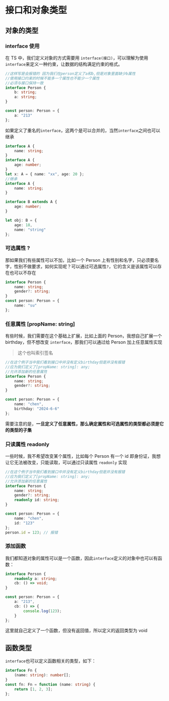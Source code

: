 # 接口和对象类型

## 对象的类型

### interface 使用

在 TS 中，我们定义对象的方式需要用 `interface(接口)`，可以理解为使用`interface`来定义一种约束，让数据的结构满足约束的格式。

```ts
//这样写是会报错的 因为我们在person定义了a和b,但是对象里面缺少b属性
//使用接口约束的时候不能多一个属性也不能少一个属性
//必须与接口保持一致
interface Person {
	b: string;
	a: string;
}

const person: Person = {
	a: "213"
};
```

如果定义了重名的`interface`，这两个是可以合并的，当然`interface`之间也可以继承

```ts
interface A {
	name: string;
}
interface A {
	age: number;
}
let x: A = { name: "xx", age: 20 };
//继承
interface A {
	name: string;
}

interface B extends A {
	age: number;
}

let obj: B = {
	age: 18,
	name: "string"
};
```

### 可选属性 ?

那如果我们有些属性可以不加，比如一个 Person 上有性别和名字，只必须要名字，性别不做要求，如何实现呢？可以通过可选属性`?`，它的含义是该属性可以存在也可以不存在

```ts
interface Person {
	name: string;
	gender?: string;
}
const person: Person = {
	name: "su"
};
```

### 任意属性 [propName: string]

有些时候，我们需要在这个基础上扩展，比如上面的 Person，我想自己扩展一个 birthday，但不想改变 `interface`，那我们可以通过给 Person 加上任意属性实现

> 这个也叫索引签名

```ts
//在这个例子当中我们看到接口中并没有定义birthday但是并没有报错
//应为我们定义了[propName: string]: any;
//允许添加新的任意属性
interface Person {
	name: string;
	gender?: string;
}

const person: Person = {
	name: "chen",
	birthday: "2024-6-6"
};
```

需要注意的是，**一旦定义了任意属性，那么确定属性和可选属性的类型都必须是它的类型的子集**

### 只读属性 readonly

一些时候，我不希望改变某个属性，比如每个 Person 有一个 id 即身份证，我想让它无法被改变，只能读取，可以通过只读属性 `readonly` 实现

```typescript
//在这个例子当中我们看到接口中并没有定义birthday但是并没有报错
//应为我们定义了[propName: string]: any;
//允许添加新的任意属性
interface Person {
	name: string;
	gender?: string;
	readonly id: string;
}

const person: Person = {
	name: "chen",
	id: "123"
};
person.id = 123; // 报错
```

### 添加函数

我们都知道对象的属性可以是一个函数，因此`interface`定义的对象中也可以有函数：

```ts
interface Person {
	readonly a: string;
	cb: () => void;
}

const person: Person = {
	a: "213",
	cb: () => {
		console.log(123);
	}
};
```

这里就自己定义了一个函数，但没有返回值，所以定义的返回类型为 void

## 函数类型

`interface`也可以定义函数相关的类型，如下：

```ts
interface Fn {
	(name: string): number[];
}
const fn: Fn = function (name: string) {
	return [1, 2, 3];
};
```
